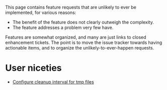 This page contains feature requests that are unlikely to ever be implemented, for various reasons:
  - The benefit of the feature does not clearly outweigh the complexity.
  - The feature addresses a problem very few have.

Features are somewhat organized, and many are just links to closed enhancement tickets.  The point is to move the issue tracker towards having actionable items, and to organize the unlikely-to-ever-happen requests.

# User niceties

  - [Configure cleanup interval for tmp files](https://github.com/bcpierce00/unison/issues/837)
